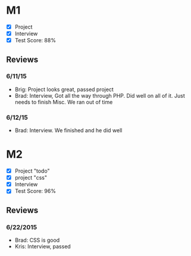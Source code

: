 # M1

- [x] Project 
- [x] Interview
- [x] Test Score: 88%

## Reviews

### 6/11/15

- Brig: Project looks great, passed project
- Brad: Interview, Got all the way through PHP. Did well on all of it. Just needs to finish Misc. We ran out of time

### 6/12/15

- Brad: Interview. We finished and he did well

# M2

- [x] Project "todo"
- [x] project "css"
- [x] Interview
- [x] Test Score: 96%

## Reviews

### 6/22/2015
- Brad: CSS is good
- Kris: Interview, passed
